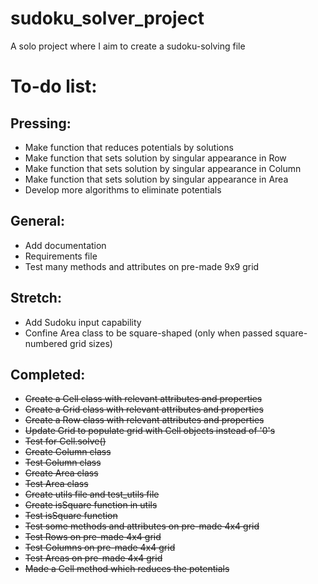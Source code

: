 # sudoku_solver_project
A solo project where I aim to create a sudoku-solving file

# To-do list:
## Pressing:

- Make function that reduces potentials by solutions
- Make function that sets solution by singular appearance in Row
- Make function that sets solution by singular appearance in Column
- Make function that sets solution by singular appearance in Area
- Develop more algorithms to eliminate potentials

## General:
- Add documentation
- Requirements file
- Test many methods and attributes on pre-made 9x9 grid

## Stretch:
- Add Sudoku input capability
- Confine Area class to be square-shaped (only when passed square-numbered grid sizes)

## Completed:
- ~~Create a Cell class with relevant attributes and properties~~
- ~~Create a Grid class with relevant attributes and properties~~
- ~~Create a Row class with relevant attributes and properties~~
- ~~Update Grid to populate grid with Cell objects instead of '0's~~
- ~~Test for Cell.solve()~~
- ~~Create Column class~~
- ~~Test Column class~~
- ~~Create Area class~~
- ~~Test Area class~~
- ~~Create utils file and test_utils file~~
- ~~Create isSquare function in utils~~
- ~~Test isSquare function~~
- ~~Test some methods and attributes on pre-made 4x4 grid~~
- ~~Test Rows on pre-made 4x4 grid~~
- ~~Test Columns on pre-made 4x4 grid~~
- ~~Test Areas on pre-made 4x4 grid~~
- ~~Made a Cell method which reduces the potentials~~